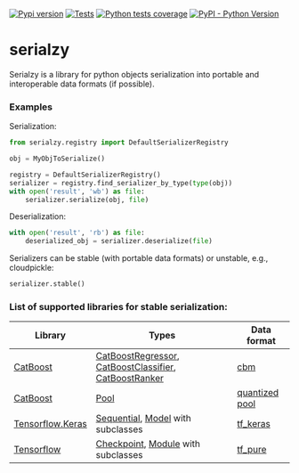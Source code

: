 [![Pypi version](https://img.shields.io/pypi/v/serialzy)](https://pypi.org/project/serialzy/)
[![Tests](https://github.com/lambdazy/serialzy/actions/workflows/tests.yaml/badge.svg)](https://github.com/lambda-zy/lzy/actions/workflows/tests.yaml)
[![Python tests coverage](https://gist.githubusercontent.com/mrMakaronka/74a3e00f914bb55c0f3582a7d48e3bcd/raw/main-coverage.svg)](https://github.com/lambdazy/lzy/tree/master/pylzy/tests)
[![PyPI - Python Version](https://img.shields.io/pypi/pyversions/serialzy.svg)](https://pypi.org/project/serialzy/)

# serialzy

Serialzy is a library for python objects serialization into portable and interoperable data formats (if possible).

### Examples

Serialization:

```python
from serialzy.registry import DefaultSerializerRegistry

obj = MyObjToSerialize()

registry = DefaultSerializerRegistry()
serializer = registry.find_serializer_by_type(type(obj))
with open('result', 'wb') as file:
    serializer.serialize(obj, file)
```

Deserialization:

```python
with open('result', 'rb') as file:
    deserialized_obj = serializer.deserialize(file)
```

Serializers can be stable (with portable data formats) or unstable, e.g., cloudpickle:

```python
serializer.stable()
```

### List of supported libraries for stable serialization:

| Library                                  | Types                                                                                                                                                                                                                                                                                | Data format                                                                       | 
|------------------------------------------|--------------------------------------------------------------------------------------------------------------------------------------------------------------------------------------------------------------------------------------------------------------------------------------|-----------------------------------------------------------------------------------|
| [CatBoost](https://catboost.ai)          | [CatBoostRegressor](https://catboost.ai/en/docs/concepts/python-reference_catboostregressor), [CatBoostClassifier](https://catboost.ai/en/docs/concepts/python-reference_catboostclassifier), [CatBoostRanker](https://catboost.ai/en/docs/concepts/python-reference_catboostranker) | [cbm](https://catboost.ai/en/docs/concepts/python-reference_catboost_save_model)  |
| [CatBoost](https://catboost.ai)          | [Pool](https://catboost.ai/en/docs/concepts/python-reference_pool)                                                                                                                                                                                                                   | [quantized pool](https://catboost.ai/en/docs/concepts/python-reference_pool_save) |
| [Tensorflow.Keras](https://keras.io)     | [Sequential](https://keras.io/guides/sequential_model/), [Model](https://keras.io/api/models/model/) with subclasses                                                                                                                                                                 | [tf_keras](https://keras.io/api/models/model_saving_apis/)                        |
| [Tensorflow](https://www.tensorflow.org) | [Checkpoint](https://www.tensorflow.org/api_docs/python/tf/train/Checkpoint), [Module](https://www.tensorflow.org/api_docs/python/tf/Module) with subclasses                                                                                                                         | [tf_pure](https://www.tensorflow.org/api_docs/python/tf/saved_model)              |
